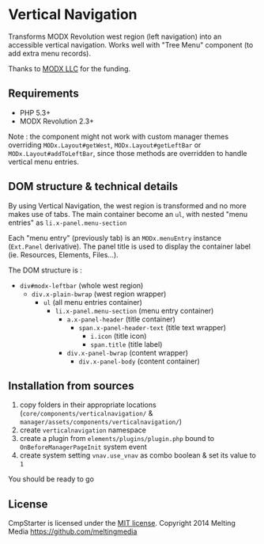 # Vertical Navigation

Transforms MODX Revolution west region (left navigation) into an accessible vertical navigation.
Works well with "Tree Menu" component (to add extra menu records).

Thanks to [MODX LLC](http://modx.com/company/) for the funding.


## Requirements

* PHP 5.3+
* MODX Revolution 2.3+

Note : the component might not work with custom manager themes overriding `MODx.Layout#getWest`, `MODx.Layout#getLeftBar` or `MODx.Layout#addToLeftBar`, since those methods are overridden to handle vertical menu entries.


## DOM structure & technical details

By using Vertical Navigation, the west region is transformed and no more makes use of tabs.
The main container become an `ul`, with nested "menu entries" as `li.x-panel.menu-section`

Each "menu entry" (previously tab) is an `MODx.menuEntry` instance (`Ext.Panel` derivative).
The panel title is used to display the container label (ie. Resources, Elements, Files...).

The DOM structure is :

* `div#modx-leftbar` (whole west region)
    * `div.x-plain-bwrap` (west region wrapper)
        * `ul` (all menu entries container)
            * `li.x-panel.menu-section` (menu entry container)
                * `a.x-panel-header` (title container)
                    * `span.x-panel-header-text` (title text wrapper)
                        * `i.icon` (title icon)
                        * `span.title` (title label)
                * `div.x-panel-bwrap` (content wrapper)
                    * `div.x-panel-body` (content container)


## Installation from sources

1. copy folders in their appropriate locations (`core/components/verticalnavigation/` & `manager/assets/components/verticalnavigation/`)
2. create `verticalnavigation` namespace
3. create a plugin from `elements/plugins/plugin.php` bound to `OnBeforeManagerPageInit` system event
4. create system setting `vnav.use_vnav` as combo boolean & set its value to `1`

You should be ready to go


## License

CmpStarter is licensed under the [MIT license](LICENSE.md).
Copyright 2014 Melting Media <https://github.com/meltingmedia>
